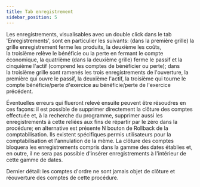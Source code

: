 ```yaml
---
title: Tab enregistrement
sidebar_position: 5
---
```


Les enregistrements, visualisables avec un double click dans le tab 'Enregistrements', sont en particulier les suivants: (dans la première grille) la grille enregistrement ferme les produits, la deuxième les coûts, la troisième relève le bénéficie ou la perte en fermant le compte économique, la quatrième (dans la deuxième grille) ferme le passif et la cinquième l'actif (comprend les comptes de bénéficier ou perte); dans la troisième grille sont ramenés les trois enregistrements de l'ouverture, la première qui ouvre le passif, la deuxième l'actif, la troisième qui tourne le compte bénéficie/perte d'exercice au bénéficie/perte de l'exercice précédent.

Éventuelles erreurs qui flueront relevé ensuite peuvent être résoudres en ces façons: il est possible de supprimer directement la clôture des comptes effectuée et, à la recherche du programme, supprimer aussi les enregistrements à cette reliées aux fins de répartir par le zéro dans la procédure; en alternative est présente N bouton de Rollback de la comptabilisation. Ils existent spécifiques permis utilisateurs pour la comptabilisation et l'annulation de la même. La clôture des comptes bloquera les enregistrements compris dans la gamme des dates établies et, en outre, il ne sera pas possible d'insérer enregistrements à l'intérieur de cette gamme de dates.

Dernier détail: les comptes d'ordre ne sont jamais objet de clôture et réouverture des comptes de cette procédure.






